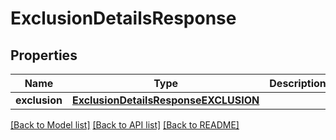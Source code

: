 # ExclusionDetailsResponse


## Properties
Name | Type | Description | Notes
------------ | ------------- | ------------- | -------------
**exclusion** | [**ExclusionDetailsResponseEXCLUSION**](ExclusionDetailsResponseEXCLUSION.md) |  | [optional] 

[[Back to Model list]](../README.md#documentation-for-models) [[Back to API list]](../README.md#documentation-for-api-endpoints) [[Back to README]](../README.md)


